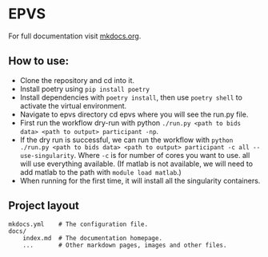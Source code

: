 # EPVS

For full documentation visit [mkdocs.org](https://www.mkdocs.org).

## How to use:

* Clone the repository and cd into it.
* Install poetry using `pip install poetry`
* Install dependencies with `poetry install`, then use `poetry shell` to activate the virtual environment.
* Navigate to epvs directory cd epvs where you will see the run.py file.
* First run the workflow dry-run with python `./run.py <path to bids data> <path to output> participant -np`.
* If the dry run is successful, we can run the workflow with `python ./run.py <path to bids data> <path to output> participant -c all --use-singularity`. Where `-c` is for number of cores you want to use. all will use everything available. (If matlab is not available, we will need to add matlab to the path with `module load matlab`.)
* When running for the first time, it will install all the singularity containers.




## Project layout

    mkdocs.yml    # The configuration file.
    docs/
        index.md  # The documentation homepage.
        ...       # Other markdown pages, images and other files.
